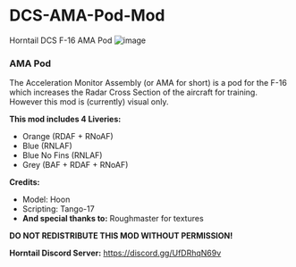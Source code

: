 # DCS-AMA-Pod-Mod
Horntail DCS F-16 AMA Pod
![image](https://github.com/HoonDevCS/DCS-AMA-Pod-Mod/assets/169178687/d0d9f638-325a-49e9-9f18-32e5cd2fe591)
### **AMA Pod** 
The Acceleration Monitor Assembly (or AMA for short) is a pod for the F-16 which increases the Radar Cross Section of the aircraft for training. 
However this mod is (currently) visual only. 

**This mod includes 4 Liveries:**
 - Orange (RDAF + RNoAF) 
 - Blue (RNLAF)
 - Blue No Fins (RNLAF)
 - Grey (BAF + RDAF + RNoAF)

**Credits:**
- Model: Hoon
- Scripting: Tango-17
- **And special thanks to:** Roughmaster for textures

**DO NOT REDISTRIBUTE THIS MOD WITHOUT PERMISSION!**

**Horntail Discord Server:**
https://discord.gg/UfDRhqN69v
